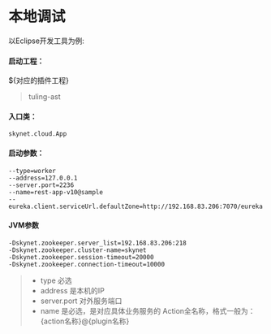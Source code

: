 # 本地调试

以Eclipse开发工具为例:

#### 启动工程：

${对应的插件工程}

> tuling-ast

#### 入口类：

```text
skynet.cloud.App
```

#### 启动参数：

```text
--type=worker
--address=127.0.0.1
--server.port=2236
--name=rest-app-v10@sample
--eureka.client.serviceUrl.defaultZone=http://192.168.83.206:7070/eureka
```

#### JVM参数

```text
-Dskynet.zookeeper.server_list=192.168.83.206:218
-Dskynet.zookeeper.cluster-name=skynet
-Dskynet.zookeeper.session-timeout=20000
-Dskynet.zookeeper.connection-timeout=10000
```

> * type 必选
> * address 是本机的IP
> * server.port 对外服务端口
> * name 是必选，是对应具体业务服务的 Action全名称，格式一般为：{action名称}@{plugin名称}



